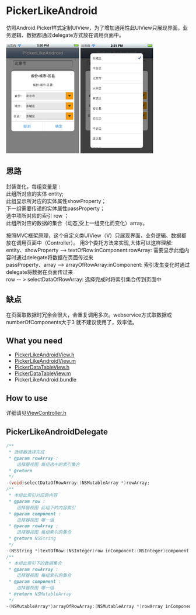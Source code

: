 PickerLikeAndroid
===========

仿照Android Picker样式定制UIView，为了增加通用性此UIView只展现界面，业务逻辑、数据都通过delegate方式放在调用页面中。
   
<img src="result1.png" height=300>  
<img src="result2.png" height=300>
  
思路
---
封装变化，每组变量是 :  
此组所对应的实体 entity;  
此组显示所对应的实体属性showProperty；  
下一组需要传递的实体属性passProperty；  
选中项所对应的索引 row ；  
此组所对应的数据的集合（动态,受上一组变化而变化）array。    

按照MVC框架原理，这个自定义类UIView（V）只展现界面，业务逻辑、数据都放在调用页面中（Controller）。
用3个委托方法来实现,大体可以这样理解:  
entity、showProperty --> textOfRow:inComponent:rowArray: 需要显示此组内容时通过delegate将数据在页面传过来  
passProperty、array --> arrayOfRowArray:inComponent: 索引发生变化时通过delegate将数据在页面传过来  
row -- > selectDataOfRowArray: 选择完成时将索引集合传到页面中

缺点
---
在页面取数据时冗余会很大，会重复调用多次。webservice方式取数据或numberOfComponents大于3 就不建议使用了，效率低。

What you need
---
* [PickerLikeAndroidView.h](https://github.com/Ericfengshi/PickerLikeAndroid/blob/master/PickerLikeAndroidView.h)
* [PickerLikeAndroidView.m](https://github.com/Ericfengshi/PickerLikeAndroid/blob/master/PickerLikeAndroidView.m)
* [PickerDataTableView.h](https://github.com/Ericfengshi/PickerLikeAndroid/blob/master/PickerDataTableView.h)
* [PickerDataTableView.m](https://github.com/Ericfengshi/PickerLikeAndroid/blob/master/PickerDataTableView.m)
* PickerLikeAndroid.bundle

How to use
---  
详细请见[ViewController.h](https://github.com/Ericfengshi/PickerLikeAndroid/blob/master/PickerLikeAndroid/ViewController.m)

PickerLikeAndroidDelegate
---  

```objective-c
/**
 * 选择器选择完成
 * @param rowArray :
    选择器视图 每组选中的索引集合
 * @return
 */
-(void)selectDataOfRowArray:(NSMutableArray *)rowArray;
/**
 * 本组此索引对应的内容
 * @param row :
    选择器视图 此组下的内容索引
 * @param component :
    选择器视图 哪一组
 * @param rowArray :
    选择器视图 每组索引的集合
 * @return NSString
 */
-(NSString *)textOfRow:(NSInteger)row inComponent:(NSInteger)component rowArray:(NSMutableArray *)rowArray;
/**
 * 本组此索引下的数据集合
 * @param rowArray :
    选择器视图 每组索引的集合
 * @param component :
    选择器视图 哪一组
 * @return NSMutableArray
 */
-(NSMutableArray*)arrayOfRowArray:(NSMutableArray *)rowArray inComponent:(NSInteger)component;

```
